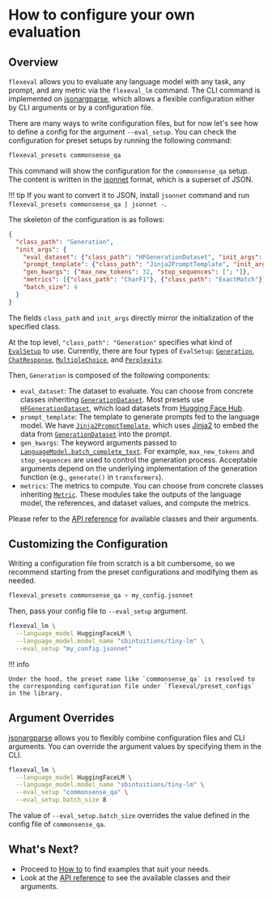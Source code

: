 # How to configure your own evaluation

## Overview

`flexeval` allows you to evaluate any language model with any task, any prompt, and any metric via the `flexeval_lm` command.
The CLI command is implemented on [jsonargparse](https://github.com/omni-us/jsonargparse), which allows a flexible configuration either by CLI arguments or by a configuration file.

There are many ways to write configuration files, but for now let's see how to define a config for the argument `--eval_setup`.
You can check the configuration for preset setups by running the following command:

```bash
flexeval_presets commonsense_qa
```

This command will show the configuration for the `commonsense_qa` setup.
The content is written in the [jsonnet](https://jsonnet.org/) format, which is a superset of JSON.

!!! tip
    If you want to convert it to JSON, install `jsonnet` command and run `flexeval_presets commonsense_qa | jsonnet -`.

The skeleton of the configuration is as follows:

```json
{
  "class_path": "Generation",
  "init_args": {
    "eval_dataset": {"class_path": "HFGenerationDataset", "init_args": ...},
    "prompt_template": {"class_path": "Jinja2PromptTemplate", "init_args": ...},
    "gen_kwargs": {"max_new_tokens": 32, "stop_sequences": ["」"]},
    "metrics": [{"class_path": "CharF1"}, {"class_path": "ExactMatch"}],
    "batch_size": 4
  }
}
```

The fields `class_path` and `init_args` directly mirror the initialization of the specified class.

At the top level, `"class_path": "Generation"` specifies what kind of [`EvalSetup`](api_reference/EvalSetup.md) to use.
Currently, there are four types of `EvalSetup`: [`Generation`](api_reference/EvalSetup.md#flexeval.core.eval_setups.Generation), [`ChatResponse`](api_reference/EvalSetup.md#flexeval.core.eval_setups.ChatResponse), [`MultipleChoice`](api_reference/EvalSetup.md#flexeval.core.eval_setups.MultipleChoice), and [`Perplexity`](api_reference/EvalSetup.md#flexeval.core.eval_setups.Perplexity).

Then, `Generation` is composed of the following components:

- `eval_dataset`: The dataset to evaluate. You can choose from concrete classes inheriting [`GenerationDataset`](api_reference/GenerationDataset.md). Most presets use [`HFGenerationDataset`](api_reference/GenerationDataset.md/#flexeval.core.generation_dataset.hf_dataset.HFGenerationDataset), which load datasets from [Hugging Face Hub](https://huggingface.co/docs/datasets/index).
- `prompt_template`: The template to generate prompts fed to the language model. We have [`Jinja2PromptTemplate`](api_reference/PromptTemplate.md/#flexeval.core.prompt_template.jinja2.Jinja2PromptTemplate), which uses [Jinja2](https://jinja.palletsprojects.com/en/3.1.x/) to embed the data from [`GenerationDataset`](api_reference/GenerationDataset.md) into the prompt.
- `gen_kwargs`: The keyword arguments passed to [`LanguageModel.batch_complete_text`](api_reference/LanguageModel.md/#flexeval.core.language_model.base.LanguageModel.batch_complete_text). For example, `max_new_tokens` and `stop_sequences` are used to control the generation process. Acceptable arguments depend on the underlying implementation of the generation function (e.g., `generate()` in `transformers`).
- `metrics`: The metrics to compute. You can choose from concrete classes inheriting [`Metric`](api_reference/Metric.md). These modules take the outputs of the language model, the references, and dataset values, and compute the metrics.

Please refer to the [API reference](api_reference/index.md) for available classes and their arguments.

## Customizing the Configuration

Writing a configuration file from scratch is a bit cumbersome, so we recommend starting from the preset configurations and modifying them as needed.

```bash
flexeval_presets commonsense_qa > my_config.jsonnet
```

Then, pass your config file to `--eval_setup` argument.

```bash
flexeval_lm \
  --language_model HuggingFaceLM \
  --language_model.model_name "sbintuitions/tiny-lm" \
  --eval_setup "my_config.jsonnet"
```

!!! info

    Under the hood, the preset name like `commonsense_qa` is resolved to the corresponding configuration file under `flexeval/preset_configs` in the library.

## Argument Overrides

[jsonargparse](https://github.com/omni-us/jsonargparse) allows you to flexibly combine configuration files and CLI arguments.
You can override the argument values by specifying them in the CLI.

```bash
flexeval_lm \
  --language_model HuggingFaceLM \
  --language_model.model_name "sbintuitions/tiny-lm" \
  --eval_setup "commonsense_qa" \
  --eval_setup.batch_size 8
```

The value of `--eval_setup.batch_size` overrides the value defined in the config file of `commonsense_qa`.

## What's Next?

- Proceed to [How to](how_to/index.md) to find examples that suit your needs.
- Look at the [API reference](api_reference/index.md) to see the available classes and their arguments.
